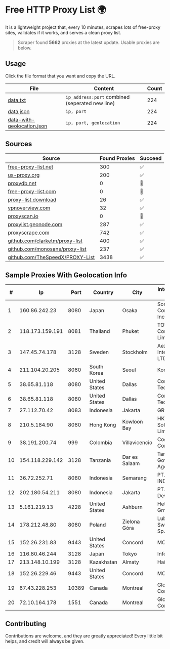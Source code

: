 
# Free HTTP Proxy List 🌍

It is a lightweight project that, every 10 minutes, scrapes lots of free-proxy sites, validates if it works, and serves a clean proxy list.


> Scraper found **5662** proxies at the latest update. Usable proxies are below.

## Usage

Click the file format that you want and copy the URL.


|File|Content|Count|
|----|-------|-----|
|[data.txt](https://raw.githubusercontent.com/themiralay/Proxy-List-World/master/data.txt)|`ip_address:port` combined (seperated new line)|224|
|[data.json](https://raw.githubusercontent.com/themiralay/Proxy-List-World/master/data.json)|`ip, port`|224|
|[data-with-geolocation.json](https://raw.githubusercontent.com/themiralay/Proxy-List-World/master/data-with-geolocation.json)|`ip, port, geolocation`|224|

## Sources

|Source|Found Proxies|Succeed|
|------|-------------|-------|
|[free-proxy-list.net](https://free-proxy-list.net)|300|✅|
|[us-proxy.org](https://www.us-proxy.org)|200|✅|
|[proxydb.net](http://proxydb.net)|0|🚫|
|[free-proxy-list.com](https://free-proxy-list.com/?page=&port=&type%5B%5D=http&type%5B%5D=https&up_time=0&search=Search)|0|🚫|
|[proxy-list.download](https://www.proxy-list.download/HTTP)|26|✅|
|[vpnoverview.com](https://vpnoverview.com/privacy/anonymous-browsing/free-proxy-servers)|32|✅|
|[proxyscan.io](https://www.proxyscan.io)|0|🚫|
|[proxylist.geonode.com](https://proxylist.geonode.com/api/proxy-list?limit=300&page=1&sort_by=lastChecked&sort_type=desc&protocols=http,https)|287|✅|
|[proxyscrape.com](https://api.proxyscrape.com/v2/?request=displayproxies&protocol=http&timeout=10000&country=all&ssl=all&anonymity=all)|742|✅|
|[github.com/clarketm/proxy-list](https://raw.githubusercontent.com/clarketm/proxy-list/master/proxy-list-raw.txt)|400|✅|
|[github.com/monosans/proxy-list](https://raw.githubusercontent.com/monosans/proxy-list/main/proxies/http.txt)|237|✅|
|[github.com/TheSpeedX/PROXY-List](https://raw.githubusercontent.com/TheSpeedX/PROXY-List/master/http.txt)|3438|✅|


## Sample Proxies With Geolocation Info

|#|Ip|Port|Country|City|Internet Service Provider|
|-|--|----|-------|----|-------------------------|
|1|160.86.242.23|8080|Japan|Osaka|Sony Network Communications Inc|
|2|118.173.159.191|8081|Thailand|Phuket|TOT Public Company Limited|
|3|147.45.74.178|3128|Sweden|Stockholm|Aeza International LTD|
|4|211.104.20.205|8080|South Korea|Seoul|Korea Telecom|
|5|38.65.81.118|8080|United States|Dallas|ContentKeeper Technologies|
|6|38.65.81.118|8080|United States|Dallas|ContentKeeper Technologies|
|7|27.112.70.42|8083|Indonesia|Jakarta|GRAHANET|
|8|210.5.184.90|8080|Hong Kong|Kowloon Bay|HKBN Enterprise Solutions HK Limited|
|9|38.191.200.74|999|Colombia|Villavicencio|Cogent Communications|
|10|154.118.229.142|3128|Tanzania|Dar es Salaam|Tanzania e-Government Agency|
|11|36.72.252.71|8080|Indonesia|Semarang|PT. TELKOM INDONESIA|
|12|202.180.54.211|8080|Indonesia|Jakarta|PT. Panca Dewata Utama|
|13|5.161.219.13|4228|United States|Ashburn|Hetzner Online GmbH|
|14|178.212.48.80|8080|Poland|Zielona Góra|Lubuskie Sieci Swiatlowodowe Sp. z o. o.|
|15|152.26.231.83|9443|United States|Concord|MCNC|
|16|116.80.46.244|3128|Japan|Tokyo|InfoSphere|
|17|213.148.10.199|3128|Kazakhstan|Almaty|Haicom Limited|
|18|152.26.229.46|9443|United States|Concord|MCNC|
|19|67.43.228.253|10389|Canada|Montreal|GloboTech Communications|
|20|72.10.164.178|1551|Canada|Montreal|GloboTech Communications|



## Contributing

Contributions are welcome, and they are greatly appreciated! Every
little bit helps, and credit will always be given.

